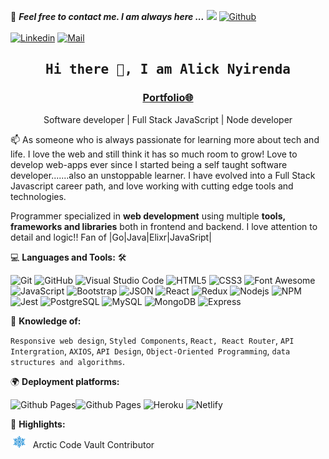 <!--

## Complete list of github markdown emoji markup
https://gist.github.com/rxaviers/7360908

## technologies Icons 
https://simpleicons.org/

-->
📝 ***Feel free to contact me. I am always here ...*** <img src="https://media.giphy.com/media/WUlplcMpOCEmTGBtBW/giphy.gif" width="30">  [![Github](https://img.shields.io/github/followers/Ahmad-Sawalqeh?label=Follow%20Me&style=social)](https://github.com/Beardless_sheik)
<br>
<br>
[![Linkedin](https://img.shields.io/badge/LinkedIn-Alick%20Nyirenda-blue?logo=Linkedin&logoColor=blue&labelColor=black)](https://www.linkedin.com/in/alick-nyirenda/)
[![Mail](https://img.shields.io/badge/mail-nyirenda_a@zoho.com-blue?logo=Gmail&logoColor=blue&labelColor=black)](mailto:nyirenda_a@zoho.com)
<br>

<h2 align='center'><samp><strong>Hi there 👋, I am Alick Nyirenda</strong></samp></h2>
<h3 align='center'><strong><a href="https://beardless-sheik.github.io/Alicks-Portfolio/" target="_blank">Portfolio🌐</a></strong></h3>
<p align='center'>Software developer | Full Stack JavaScript | Node developer </p>

<p align='left'> 📫 As someone who is always passionate for learning more about tech and life. I love the web and still think it has so much room to grow! Love to develop web-apps ever since I started being a self taught software developer.......also an unstoppable learner. I have evolved into a Full Stack Javascript career path, and love working with cutting edge tools and technologies.</p>

Programmer specialized in **web development** using multiple **tools, frameworks and libraries** both in frontend and backend. I love attention to detail and logic!!  Fan of
|Go|Java|Elixr|JavaSript|

💻 **Languages and Tools:** 🛠️<br>

![Git](https://img.shields.io/badge/-Git-000000?style=flat&logo=git&logoColor=F05032&labelColor=ffffff)
![GitHub](https://img.shields.io/badge/-GitHub-000000?style=flat&logo=github&logoColor=000000&labelColor=ffffff)
![Visual Studio Code](https://img.shields.io/badge/-VSCode-000000?style=flat&logo=visual-studio-code&labelColor=007ACC)
![HTML5](https://img.shields.io/badge/-HTML5-000000?style=flat&logo=html5&logoColor=ffffff&labelColor=E34F26)
![CSS3](https://img.shields.io/badge/-CSS3-000000?style=flat&logo=css3&logoColor=ffffff&labelColor=1572B6) 
![Font Awesome](https://img.shields.io/badge/-font%20awesome-000000?style=flat&logo=font-awesome&logoColor=339AF0&labelColor=ffffff)
![JavaScript](https://img.shields.io/badge/-JavaScript-000000?style=flat&logo=javascript)
![Bootstrap](https://img.shields.io/badge/-Bootstrap-000000?style=flat&logo=bootstrap&logoColor=ffffff&labelColor=563D7C)
![JSON](https://img.shields.io/badge/-JSON-000000?style=flat&logo=JSON&logoColor=000000&labelColor=ffffff)
![React](https://img.shields.io/badge/-React-000000?style=flat&logo=react)
![Redux](https://img.shields.io/badge/-Redux-000000?style=flat&logo=redux&logoColor=764ABC&labelColor=ffffff)
![Nodejs](https://img.shields.io/badge/-Nodejs-000000?style=flat&logo=Node.js)
![NPM](https://img.shields.io/badge/-npm-000000?style=flat&logo=npm&labelColor=ffffff)
![Jest](https://img.shields.io/badge/-Jest-000000?style=flat&logo=Jest&logoColor=C21325&labelColor=ffffff)
![PostgreSQL](https://img.shields.io/badge/-PostgreSQL-000000?style=flat&logo=postgresql&logoColor=ffffff&labelColor=336791)
![MySQL](https://img.shields.io/badge/-MySQL-000000?style=flat&logo=mysql&labelColor=ffffff)
![MongoDB](https://img.shields.io/badge/-MongoDB-000000?style=flat&logo=mongodb&labelColor=ffffff)
![Express](https://img.shields.io/badge/-Express-000000?style=flat&logo=express&labelColor=ffffff)


🧐 **Knowledge of:**<br>

`Responsive web design`, `Styled Components`, `React, React Router`, `API Intergration`, `AXIOS`, `API Design`, `Object-Oriented Programming`, `data structures and algorithms`.


🌍 **Deployment platforms:**<br>

<img alt="Github Pages" width="20px" height="20px" src="https://techcrunch.com/wp-content/uploads/2010/07/github-logo.png" />![Github Pages](https://img.shields.io/badge/-Github%20Pages-000000?style=flat&logo=github-pages) ![Heroku](https://img.shields.io/badge/-Heroku-000000?style=flat&logo=heroku&labelColor=430098) ![Netlify](https://img.shields.io/badge/-Netlify-000000?style=flat&logo=netlify&labelColor=000000)


🚩 **Highlights:** <br>
&nbsp;<img src='https://raw.githubusercontent.com/acervenky/animated-github-badges/master/assets/acbadge.gif' style="margin-top: 10px;" width="20px" height="20px">&nbsp;&nbsp;&nbsp;<span>Arctic Code Vault Contributor</span>

